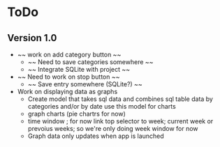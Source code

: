# ToDo
## Version 1.0

* ~~ work on add category button ~~
	* ~~ Need to save categories somewhere ~~
	* ~~ Integrate SQLite with project ~~
* ~~ Need to work on stop button ~~
	* ~~ Save entry somewhere (SQLite?) ~~
* Work on displaying data as graphs
	* Create model that takes sql data and combines sql table data by categories and/or by date use this model for charts
	* graph charts (pie chartrs for now)
	* time window ; for now link top selector to week; current week or prevoius weeks; so we're
	  only doing week window for now
	* Graph data only updates when app is launched

